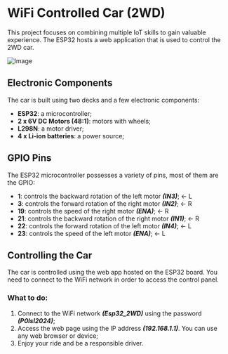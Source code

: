 # WiFi Controlled Car (2WD)

This project focuses on combining multiple IoT skills to gain valuable experience. The ESP32 hosts a web application that is used to control the 2WD car.

![Image](image_url_here)

## Electronic Components

The car is built using two decks and a few electronic components:

- **ESP32**: a microcontroller;
- **2 x 6V DC Motors (48:1)**: motors with wheels;
- **L298N**: a motor driver;
- **4 x Li-ion batteries**: a power source;

## GPIO Pins

The ESP32 microcontroller possesses a variety of pins, most of them are the GPIO:

- **1**: controls the backward rotation of the left motor ***(IN3)***; <- L
- **3**: controls the forward rotation of the right motor ***(IN2)***; <- R
- **19**: controls the speed of the right motor ***(ENA)***; <- R
- **21**: controls the backward rotation of the right motor ***(IN1)***; <- R
- **22**: controls the forward rotation of the left motor ***(IN4)***; <- L
- **23**: controls the speed of the left motor ***(ENA)***; <- L

## Controlling the Car

The car is controlled using the web app hosted on the ESP32 board. You need to connect to the WiFi network in order to access the control panel.

### What to do:

1. Connect to the WiFi network ***(Esp32_2WD)*** using the password ***(P0lsl2024)***;
2. Access the web page using the IP address ***(192.168.1.1)***. You can use any web browser or device;
3. Enjoy your ride and be a responsible driver.

